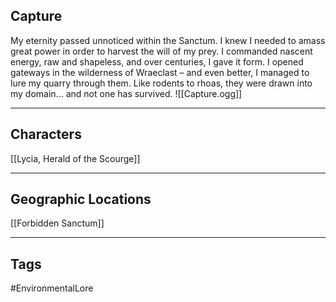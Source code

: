 ## Capture
My eternity passed unnoticed within the Sanctum. I knew I needed to amass great power in order to harvest the will of my prey. I commanded nascent energy, raw and shapeless, and over centuries, I gave it form. I opened gateways in the wilderness of Wraeclast – and even better, I managed to lure my quarry through them. Like rodents to rhoas, they were drawn into my domain... and not one has survived.
![[Capture.ogg]]

---
## Characters
[[Lycia, Herald of the Scourge]]

---
## Geographic Locations
[[Forbidden Sanctum]]

---
## Tags
#EnvironmentalLore 